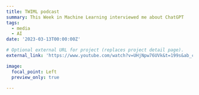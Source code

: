 ```yaml
---
title: TWIML podcast
summary: This Week in Machine Learning interviewed me about ChatGPT
tags:
  - media
  - AI
date: '2023-03-13T00:00:00Z'

# Optional external URL for project (replaces project detail page).
external_link: 'https://www.youtube.com/watch?v=UHjNpw76UVk&t=199s&ab_channel=TheTWIMLAIPodcastwithSamCharrington'

image:
  focal_point: Left
  preview_only: true

---
```

